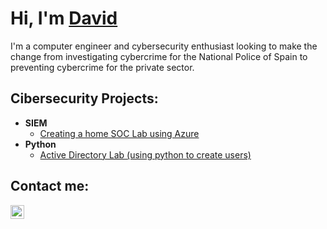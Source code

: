 <h1>Hi, I'm <a href="https://www.linkedin.com/in/david-v-654025330/">David</a><br/> </h1>

I'm a computer engineer and cybersecurity enthusiast looking to make the change from investigating cybercrime for the National Police of Spain to preventing cybercrime for the private sector.

<h2>Cibersecurity Projects:</h2>

- <b>SIEM</b>
  - [Creating a home SOC Lab using Azure](https://github.com/DVidal0/SOC-Lab)
- <b>Python</b>
  - [Active Directory Lab (using python to create users)](https://github.com/DVidal0/Active-Directory-Lab)

<h2>Contact me:</h2>

[<img align="left" alt="DavidVidal | LinkedIn" width="22px" src="https://cdn.jsdelivr.net/npm/simple-icons@v3/icons/linkedin.svg" />][linkedin]

[linkedin]: https://www.linkedin.com/in/david-v-654025330/

<!--
**joshmadakor1/joshmadakor1** is a ✨ _special_ ✨ repository because its `README.md` (this file) appears on your GitHub profile.

Here are some ideas to get you started:

- 🔭 I’m currently working on ...
- 🌱 I’m currently learning ...
- 👯 I’m looking to collaborate on ...
- 🤔 I’m looking for help with ...
- 💬 Ask me about ...
- 📫 How to reach me: ...
- 😄 Pronouns: ...
- ⚡ Fun fact: ...
-->
